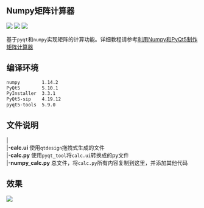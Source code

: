 ##  Numpy矩阵计算器
![](https://img.shields.io/badge/build-Python3-green.svg) ![](https://img.shields.io/badge/author-donlex-yellowgreen.svg) ![](https://img.shields.io/badge/%E5%85%AC%E4%BC%97%E5%8F%B7-Python%E7%BB%BF%E6%B4%B2-blue.svg)

基于`pyqt`和`numpy`实现矩阵的计算功能。详细教程请参考[利用Numpy和PyQt5制作矩阵计算器](https://blog.csdn.net/stormdony/article/details/81359064)

## 编译环境

```bash
numpy        1.14.2
PyQt5        5.10.1
PyInstaller  3.3.1
PyQt5-sip    4.19.12
pyqt5-tools  5.9.0
```

## 文件说明
|  
|-**calc.ui**  使用`qtdesign`拖拽式生成的文件  
|-**calc.py**  使用`pyqt_tool`将`calc.ui`转换成的py文件  
|-**numpy_calc.py** 总文件，将`calc.py`所有内容复制到这里，并添加其他代码  

## 效果
![](https://i.loli.net/2019/07/08/5d22ab252fece56357.png)